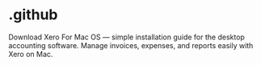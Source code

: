 # .github
Download Xero For Mac OS — simple installation guide for the desktop accounting software. Manage invoices, expenses, and reports easily with Xero on Mac.
